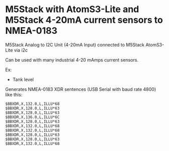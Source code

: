 # M5Stack with AtomS3-Lite and M5Stack 4-20mA current sensors to NMEA-0183

M5Stack Analog to I2C Unit (4-20mA Input) connected to M5Stack AtomS3-Lite via i2c

Can be used with many industrial 4-20 mAmps current sensors.

Ex: 
- Tank level

Generates NMEA-0183 XDR sentences (USB Serial with baud rate 4800) like this:

````
$BBXDR,X,132.0,L,ILLU*68
$BBXDR,X,128.0,L,ILLU*63
$BBXDR,X,128.0,L,ILLU*63
$BBXDR,X,136.0,L,ILLU*6C
$BBXDR,X,128.0,L,ILLU*63
$BBXDR,X,132.0,L,ILLU*68
$BBXDR,X,132.0,L,ILLU*68
$BBXDR,X,128.0,L,ILLU*63
$BBXDR,X,128.0,L,ILLU*63
$BBXDR,X,132.0,L,ILLU*68

````
